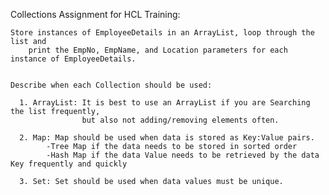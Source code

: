 Collections Assignment for HCL Training:

	Store instances of EmployeeDetails in an ArrayList, loop through the list and
		print the EmpNo, EmpName, and Location parameters for each instance of EmployeeDetails.
  
	
	Describe when each Collection should be used:
  
      1. ArrayList: It is best to use an ArrayList if you are Searching the list frequently,
      				but also not adding/removing elements often.
      
      2. Map: Map should be used when data is stored as Key:Value pairs.
      		-Tree Map if the data needs to be stored in sorted order
      		-Hash Map if the data Value needs to be retrieved by the data Key frequently and quickly
      
      3. Set: Set should be used when data values must be unique.